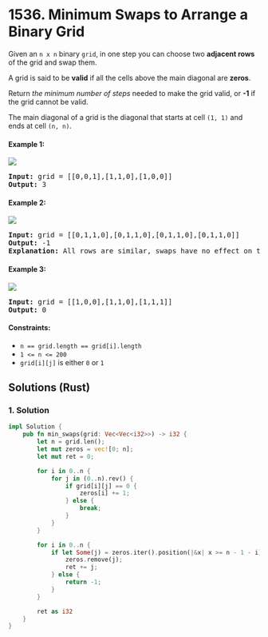 # 1536. Minimum Swaps to Arrange a Binary Grid
Given an `n x n` binary `grid`, in one step you can choose two **adjacent rows** of the grid and swap them.

A grid is said to be **valid** if all the cells above the main diagonal are **zeros**.

Return *the minimum number of steps* needed to make the grid valid, or **-1** if the grid cannot be valid.

The main diagonal of a grid is the diagonal that starts at cell `(1, 1)` and ends at cell `(n, n)`.

#### Example 1:
![](https://assets.leetcode.com/uploads/2020/07/28/fw.jpg)
<pre>
<strong>Input:</strong> grid = [[0,0,1],[1,1,0],[1,0,0]]
<strong>Output:</strong> 3
</pre>

#### Example 2:
![](https://assets.leetcode.com/uploads/2020/07/16/e2.jpg)
<pre>
<strong>Input:</strong> grid = [[0,1,1,0],[0,1,1,0],[0,1,1,0],[0,1,1,0]]
<strong>Output:</strong> -1
<strong>Explanation:</strong> All rows are similar, swaps have no effect on the grid.
</pre>

#### Example 3:
![](https://assets.leetcode.com/uploads/2020/07/16/e3.jpg)
<pre>
<strong>Input:</strong> grid = [[1,0,0],[1,1,0],[1,1,1]]
<strong>Output:</strong> 0
</pre>

#### Constraints:
* `n == grid.length == grid[i].length`
* `1 <= n <= 200`
* `grid[i][j]` is either `0` or `1`

## Solutions (Rust)

### 1. Solution
```Rust
impl Solution {
    pub fn min_swaps(grid: Vec<Vec<i32>>) -> i32 {
        let n = grid.len();
        let mut zeros = vec![0; n];
        let mut ret = 0;

        for i in 0..n {
            for j in (0..n).rev() {
                if grid[i][j] == 0 {
                    zeros[i] += 1;
                } else {
                    break;
                }
            }
        }

        for i in 0..n {
            if let Some(j) = zeros.iter().position(|&x| x >= n - 1 - i) {
                zeros.remove(j);
                ret += j;
            } else {
                return -1;
            }
        }

        ret as i32
    }
}
```
